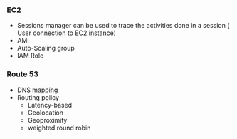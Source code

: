 ### EC2

- Sessions manager can be used to trace the activities done in a session ( User connection to EC2 instance)
- AMI
- Auto-Scaling group
- IAM Role

### Route 53

- DNS mapping
- Routing policy
  - Latency-based
  - Geolocation
  - Geoproximity
  - weighted round robin
